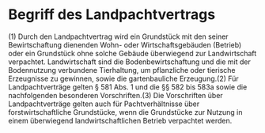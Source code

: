 # Begriff des Landpachtvertrags

(1) Durch den Landpachtvertrag wird ein Grundstück mit den seiner Bewirtschaftung dienenden Wohn- oder Wirtschaftsgebäuden (Betrieb) oder ein Grundstück ohne solche Gebäude überwiegend zur Landwirtschaft verpachtet. Landwirtschaft sind die Bodenbewirtschaftung und die mit der Bodennutzung verbundene Tierhaltung, um pflanzliche oder tierische Erzeugnisse zu gewinnen, sowie die gartenbauliche Erzeugung.(2) Für Landpachtverträge gelten § 581 Abs. 1 und die §§ 582 bis 583a sowie die nachfolgenden besonderen Vorschriften.(3) Die Vorschriften über Landpachtverträge gelten auch für Pachtverhältnisse über forstwirtschaftliche Grundstücke, wenn die Grundstücke zur Nutzung in einem überwiegend landwirtschaftlichen Betrieb verpachtet werden. 


